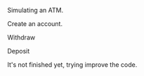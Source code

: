Simulating an ATM.

Create an account.

Withdraw

Deposit




It's not finished yet, trying improve the code.
